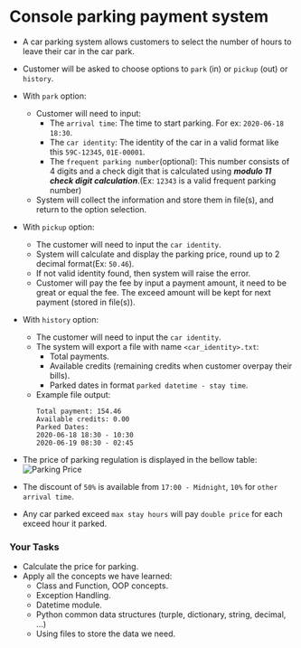 # Console parking payment system

- A car parking system allows customers to select the number of hours to leave their car in the car park.
- Customer will be asked to choose options to `park` (in) or `pickup` (out) or `history`.
- With `park` option:
    - Customer will need to input:
        - The `arrival time`: The time to start parking. For ex: `2020-06-18 18:30`.
        - The `car identity`: The identity of the car in a valid format like this `59C-12345`, `01E-00001`.
        - The `frequent parking number`(optional): This number consists of 4 digits and a check digit that is calculated
        using **_modulo 11 check digit calculation_**.(Ex: `12343` is a valid frequent parking number)
    - System will collect the information and store them in file(s), and return to the option selection. 
- With `pickup` option: 
    - The customer will need to input the `car identity`.
    - System will calculate and display the parking price, round up to 2 decimal format(Ex: `50.46`).
    - If not valid identity found, then system will raise the error.
    - Customer will pay the fee by input a payment amount, it need to be great or equal the fee. The exceed amount
    will be kept for next payment (stored in file(s)).
- With `history` option:
    - The customer will need to input the `car identity`.
    - The system will export a file with name `<car_identity>.txt`:
        - Total payments.
        - Available credits (remaining credits when customer overpay their bills).
        - Parked dates in format `parked datetime - stay time`.
    - Example file output:
        ```text
        Total payment: 154.46
        Available credits: 0.00
        Parked Dates:
        2020-06-18 18:30 - 10:30
        2020-06-19 08:30 - 02:45
        ``` 
        
- The price of parking regulation is displayed in the bellow table:
![Parking Price](images/parking-price.jpg)
- The discount of `50%` is available from `17:00 - Midnight`, `10%` for `other arrival time`.
- Any car parked exceed `max stay hours` will pay `double price` for each exceed hour it parked. 

### Your Tasks
- Calculate the price for parking.
- Apply all the concepts we have learned:
    - Class and Function, OOP concepts.
    - Exception Handling.
    - Datetime module.
    - Python common data structures (turple, dictionary, string, decimal, ...)
    - Using files to store the data we need.